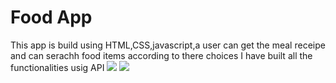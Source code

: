 # Food App
This app is build using HTML,CSS,javascript,a user can get the meal receipe and can serachh food items according to there choices
I have built all the functionalities usig API 
<img src="https://i.imgur.com/QZMhdlj.png"/>
<img src="https://i.imgur.com/Vc0YzQu.png"/>
